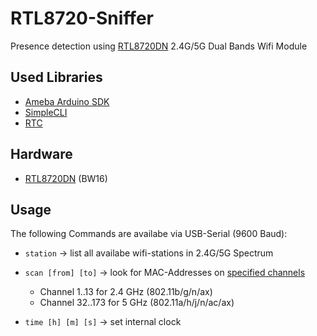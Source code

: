 # RTL8720-Sniffer
Presence detection using [RTL8720DN](https://www.amebaiot.com/en/amebad-bw16-arduino-getting-started) 2.4G/5G Dual Bands Wifi Module

## Used Libraries
* [Ameba Arduino SDK](https://github.com/ambiot/ambd_arduino)
* [SimpleCLI](https://github.com/SpacehuhnTech/SimpleCLI)
* [RTC](https://github.com/ambiot/ambd_arduino/blob/94b2bae9114552276e61581620aa5e3645e4de36/Arduino_package/hardware/libraries/RTC/examples/RTC/RTC.ino)

## Hardware
* [RTL8720DN](https://www.amebaiot.com/en/amebad-bw16-arduino-getting-started) (BW16)

## Usage
The following Commands are availabe via USB-Serial (9600 Baud):
* `station` -> list all availabe wifi-stations in 2.4G/5G Spectrum

* `scan [from] [to]` -> look for MAC-Addresses on [specified channels](https://en.wikipedia.org/wiki/List_of_WLAN_channels)
  - Channel 1..13    for 2.4 GHz (802.11b/g/n/ax)
  - Channel 32..173  for 5 GHz (802.11a/h/j/n/ac/ax)
  
* `time [h] [m] [s]` -> set internal clock


